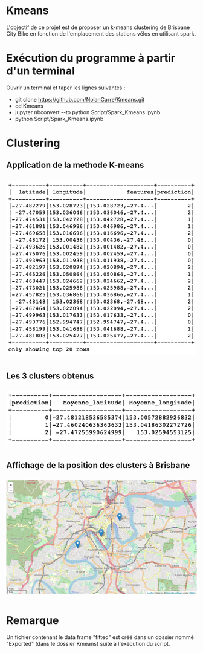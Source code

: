 # Kmeans
L'objectif de ce projet est de proposer un k-means clustering de Brisbane City Bike en fonction de l'emplacement des stations vélos en utilisant spark. 

# Exécution du programme à partir d'un terminal
  Ouvrir un terminal et taper les lignes suivantes :
 - git clone  https://github.com/NolanCarre/Kmeans.git
 - cd Kmeans 
 - jupyter nbconvert --to python Script/Spark_Kmeans.ipynb
 - python Script/Spark_Kmeans.ipynb 
 
# Clustering
## Application de la methode K-means
<img src="Output/Clustering.png" 
  style="float: center; margin-right: 10px; margin-top: 10px; margin-bottom: 10px;" />
  
  ## Les 3 clusters obtenus
<img src="Output/Mean_Cluster.png" 
  style="float: center; margin-right: 10px; margin-top: 10px; margin-bottom: 10px;" />
  
  ## Affichage de la position des clusters à Brisbane
<img src="Output/Map.png" 
  style="float: center; margin-right: 10px; margin-top: 10px; margin-bottom: 10px;" />

# Remarque 
Un fichier contenant le data frame "fitted" est créé dans un dossier nommé "Exported" (dans le dossier Kmeans) suite à l'exécution du script.

